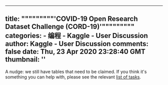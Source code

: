 
---
title: """""""""'COVID-19 Open Research Dataset Challenge (CORD-19)'"""""""""
categories: 
    - 编程
    - Kaggle - User Discussion
author: Kaggle - User Discussion
comments: false
date: Thu, 23 Apr 2020 23:28:40 GMT
thumbnail: ''
---

<div>   
<p>A nudge: we still have tables that need to be claimed. If you think it's something you can help with, please see the relevant <a href="https://www.kaggle.com/allen-institute-for-ai/CORD-19-research-challenge/tasks">list of tasks</a>.</p>  
</div>
            